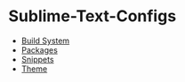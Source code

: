 # Sublime-Text-Configs

* [Build System](build/readme.md "readme")
* [Packages](packages/readme.md "readme")
* [Snippets](snippets/readme.md "readme")
* [Theme](theme/readme.md "readme")
